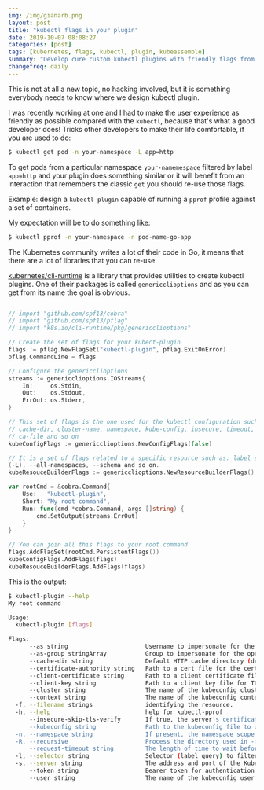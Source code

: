 ```yaml
---
img: /img/gianarb.png
layout: post
title: "kubectl flags in your plugin"
date: 2019-10-07 08:08:27
categories: [post]
tags: [kubernetes, flags, kubectl, plugin, kubeassemble]
summary: "Develop cure custom kubectl plugins with friendly flags from the kubectl"
changefreq: daily
---
```

This is not at all a new topic, no hacking involved, but it is something
everybody needs to know where we design kubectl plugin.

I was recently working at one and I had to make the user experience as friendly
as possible compared with the `kubectl`, because that's what a good developer does!
Tricks other developers to make their life comfortable, if you are used to do:

```bash
$ kubectl get pod -n your-namespace -L app=http
```

To get pods from a particular namespace `your-namemespace` filtered by label
`app=http` and your plugin does something similar or it will benefit from an
interaction that remembers the classic `get` you should re-use those flags.

Example: design a `kubectl-plugin` capable of running a `pprof` profile against a
set of containers.

My expectation will be to do something like:

```bash
$ kubectl pprof -n your-namespace -n pod-name-go-app
```

The Kubernetes community writes a lot of their code in Go, it means that there
are a lot of libraries that you can re-use.

[kubernetes/cli-runtime](https://github.com/kubernetes/cli-runtime/tree/master/pkg/genericclioptions)
is a library that provides utilities to create kubectl plugins. One of their
packages is called `genericclioptions` and as you can get from its name the goal
is obvious.

```go

// import "github.com/spf13/cobra"
// import "github.com/spf13/pflag"
// import "k8s.io/cli-runtime/pkg/genericclioptions"

// Create the set of flags for your kubect-plugin
flags := pflag.NewFlagSet("kubectl-plugin", pflag.ExitOnError)
pflag.CommandLine = flags

// Configure the genericclioptions
streams := genericclioptions.IOStreams{
    In:     os.Stdin,
    Out:    os.Stdout,
    ErrOut: os.Stderr,
}

// This set of flags is the one used for the kubectl configuration such as:
// cache-dir, cluster-name, namespace, kube-config, insecure, timeout, impersonate,
// ca-file and so on
kubeConfigFlags := genericclioptions.NewConfigFlags(false)

// It is a set of flags related to a specific resource such as: label selector
(-L), --all-namespaces, --schema and so on.
kubeResouceBuilderFlags := genericclioptions.NewResourceBuilderFlags()

var rootCmd = &cobra.Command{
    Use:   "kubectl-plugin",
    Short: "My root command",
    Run: func(cmd *cobra.Command, args []string) {
		cmd.SetOutput(streams.ErrOut)
    }
}

// You can join all this flags to your root command
flags.AddFlagSet(rootCmd.PersistentFlags())
kubeConfigFlags.AddFlags(flags)
kubeResouceBuilderFlags.AddFlags(flags)
```

This is the output:

```bash
$ kubectl-plugin --help
My root command

Usage:
  kubectl-plugin [flags]

Flags:
      --as string                      Username to impersonate for the operation
      --as-group stringArray           Group to impersonate for the operation, this flag can be repeated to specify multiple groups.
      --cache-dir string               Default HTTP cache directory (default "/home/gianarb/.kube/http-cache")
      --certificate-authority string   Path to a cert file for the certificate authority
      --client-certificate string      Path to a client certificate file for TLS
      --client-key string              Path to a client key file for TLS
      --cluster string                 The name of the kubeconfig cluster to use
      --context string                 The name of the kubeconfig context to use
  -f, --filename strings               identifying the resource.
  -h, --help                           help for kubectl-pprof
      --insecure-skip-tls-verify       If true, the server's certificate will not be checked for validity. This will make your HTTPS connections insecure
      --kubeconfig string              Path to the kubeconfig file to use for CLI requests.
  -n, --namespace string               If present, the namespace scope for this CLI request
  -R, --recursive                      Process the directory used in -f, --filename recursively. Useful when you want to manage related manifests organized within the same directory. (default true)
      --request-timeout string         The length of time to wait before giving up on a single server request. Non-zero values should contain a corresponding time unit (e.g. 1s, 2m, 3h). A value of zero means don't timeout requests. (default "0")
  -l, --selector string                Selector (label query) to filter on, supports '=', '==', and '!='.(e.g. -l key1=value1,key2=value2)
  -s, --server string                  The address and port of the Kubernetes API server
      --token string                   Bearer token for authentication to the API server
      --user string                    The name of the kubeconfig user to use
```
